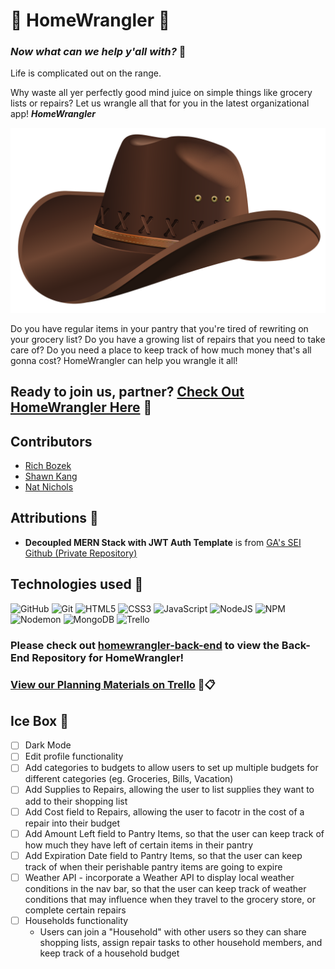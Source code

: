 # 🤠 HomeWrangler 🏡

### _Now what can we help y'all with?_ 🤠

Life is complicated out on the range. 

Why waste all yer perfectly good mind juice on simple things like grocery lists or repairs?
Let us wrangle all that for you in the latest organizational app! **_HomeWrangler_**

![Placeholder for Logo OR Screenshot of Landing page](/src/assets/cowboy-hat-tp-bg-large.png)

Do you have regular items in your pantry that you're tired of rewriting on your grocery list? Do you have a growing list of repairs that you need to take care of? Do you need a place to keep track of how much money that's all gonna cost? HomeWrangler can help you wrangle it all! 

<!--! add slightly more detailed description of how to navigate/use the app -->

## Ready to join us, partner? [Check Out HomeWrangler Here](link "HomeWrangler") 🤠

<!--! add additional app screenshot? -->

## Contributors
* [Rich Bozek](https://github.com/rbozek "Rich Bozek's GitHub Profile")
* [Shawn Kang](https://github.com/shawnkang0818 "Shawn Kang's GitHub Profile")
* [Nat Nichols](https://github.com/natnichols "Nat Nichols's GitHub Profile")

## Attributions 🎉
* **Decoupled MERN Stack with JWT Auth Template** is from [GA's SEI Github (Private Repository)](https://github.com/SEI-Remote/decoupled-mern-jwt-auth-template-front-end "SEI-Remote Decoupled MERN Stack with JWT Auth Template - Front End GitHub Repo")
<!--! * ai art for logo -->

## Technologies used 🧰
![GitHub](https://img.shields.io/badge/github-%23121011.svg?style=for-the-badge&logo=github&logoColor=white)
![Git](https://img.shields.io/badge/git-%23F05033.svg?style=for-the-badge&logo=git&logoColor=white)
![HTML5](https://img.shields.io/badge/html5-%23E34F26.svg?style=for-the-badge&logo=html5&logoColor=white)
![CSS3](https://img.shields.io/badge/css3-%231572B6.svg?style=for-the-badge&logo=css3&logoColor=white)
![JavaScript](https://img.shields.io/badge/javascript-%23323330.svg?style=for-the-badge&logo=javascript&logoColor=%23F7DF1E)
![NodeJS](https://img.shields.io/badge/node.js-6DA55F?style=for-the-badge&logo=node.js&logoColor=white)
![NPM](https://img.shields.io/badge/NPM-%23CB3837.svg?style=for-the-badge&logo=npm&logoColor=white)
![Nodemon](https://img.shields.io/badge/NODEMON-%23323330.svg?style=for-the-badge&logo=nodemon&logoColor=%BBDEAD)
![MongoDB](https://img.shields.io/badge/MongoDB-%234ea94b.svg?style=for-the-badge&logo=mongodb&logoColor=white)
![Trello](https://img.shields.io/badge/Trello-%23026AA7.svg?style=for-the-badge&logo=Trello&logoColor=white)
<!-- [![Netlify Status](https://api.netlify.com/api/v1/badges/b63fcb9f-8d85-417b-b49e-8514fce38d4b/deploy-status)](https://app.netlify.com/sites/homewrangler/deploys) -->
<!-- React -->
<!-- Fly.io -->
<!-- auth? JWT? -->
<!--! *** add REACT + any other necessary badges ^^^ -->

### Please check out [homewrangler-back-end](https://github.com/natnichols/homewrangler-back-end "homewrangler-back-end GitHub Repo") to view the Back-End Repository for HomeWrangler!
### [View our Planning Materials on Trello](https://trello.com/b/07MzUQgw/homewrangler%F0%9F%A4%A0 "HomeWrangler Trello Board") 🤠📋

## Ice Box 🧊
- [ ] Dark Mode
- [ ] Edit profile functionality
- [ ] Add categories to budgets to allow users to set up multiple budgets for different categories (eg. Groceries, Bills, Vacation)
- [ ] Add Supplies to Repairs, allowing the user to list supplies they want to add to their shopping list
- [ ] Add Cost field to Repairs, allowing the user to facotr in the cost of a repair into their budget
- [ ] Add Amount Left field to Pantry Items, so that the user can keep track of how much they have left of certain items in their pantry
- [ ] Add Expiration Date field to Pantry Items, so that the user can keep track of when their perishable pantry items are going to expire
- [ ] Weather API  - incorporate a Weather API to display local weather conditions in the nav bar, so that the user can keep track of weather conditions that may influence when they travel to the grocery store, or complete certain repairs
- [ ] Households functionality
  - Users can join a "Household" with other users so they can share shopping lists, assign repair tasks to other household members, and keep track of a household budget

